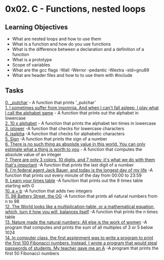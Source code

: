 # 0x02. C - Functions, nested loops

## Learning Objectives
- What are nested loops and how to use them
- What is a function and how do you use functions
- What is the difference between a declaration and a definition of a function
- What is a prototype
- Scope of variables
- What are the gcc flags -Wall -Werror -pedantic -Wextra -std=gnu89
- What are header files and how to to use them with #include

## Tasks
[0. _putchar](0-putchar.c) - A function that prints '_putchar'  
[1. I sometimes suffer from insomnia. And when I can't fall asleep, I play what I call the alphabet game](1-alphabet.c) - A function that prints out the alphabet in lowercase  
[2. 10 x alphabet](2-print_alphabet_x10.c) - A function that prints the alphabet ten times in lowercase  
[3. islower](3-islower.c) -A function that checks for lowercase characters  
[4. isalpha](4-isalpha.c) -A function that checks for alphabetic characters  
[5. Sign](5-sign.c) -A function that prints the sign of a number  
[6. There is no such thing as absolute value in this world. You can only estimate what a thing is worth to you](6-abs.c) - A function that computes the absolute value of an integer  
[7. There are only 3 colors, 10 digits, and 7 notes; it's what we do with them that's important](7-print_last_digit.c) -A function that prints the last digit of a number  
[8. I'm federal agent Jack Bauer, and today is the longest day of my life](8-24_hours.c) -A function that prints out every minute of the day from 00:00 to  23:59  
[9. Learn your times table](9-times_tables.c) -A function that prints out the 9 times table starting with 0  
[10. a + b](10-add.c) -A function that adds two integers  
[11. 98 Battery Street, the OG](11-print_to_98.c) -A function that prints all natural numbers from n to 98  
[12. The World looks like a multiplication-table, or a mathematical equation, which, turn it how you will, balances itself](100-times_table.c) -A function that prints the n times table  
[13. Nature made the natural numbers; All else is the work of women](101-natural.c) -A program that computes and prints the sum of all multiples of 3 or 5 below 1024  
[14. In computer class, the first assignment was to write a program to print the first 100 Fibonacci numbers. Instead, I wrote a program that would steal passwords of students. My teacher gave me an A](102-fibonacci.c) -A program that prints the first 50 Fibonacci numbers  
